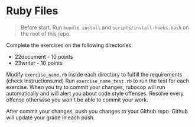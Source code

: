 # Ruby Files

> Before start. Run `bundle install` and `scripts/install-hooks.bash` on the root of this repo.

Complete the exercises on the following directories:

- 22document - 10 points
- 23writer - 10 points

Modify `exercise_name.rb` inside each directory to fulfill the requirements (check instructions.md)
Run `exercise_name_test.rb` to run the test for each exercise.
When you try to commit your changes, rubocop will run automatically and will alert
you about code style offenses. Resolve every offense otherwise you won`t be able to commit your work.

After commit your changes, push you changes to your Github repo. Github will update your grade in each push.
